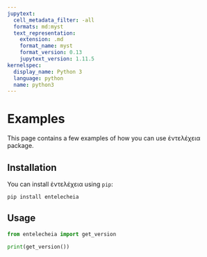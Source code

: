 ```yaml
---
jupytext:
  cell_metadata_filter: -all
  formats: md:myst
  text_representation:
    extension: .md
    format_name: myst
    format_version: 0.13
    jupytext_version: 1.11.5
kernelspec:
  display_name: Python 3
  language: python
  name: python3
---
```


# Examples

This page contains a few examples of how you can use ἐντελέχεια package.

## Installation

You can install ἐντελέχεια using `pip`:

```{code-cell}
pip install entelecheia
```

## Usage

```python
from entelecheia import get_version

print(get_version())
```

